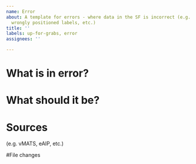 ```yaml
---
name: Error
about: A template for errors - where data in the SF is incorrect (e.g. incorrect frequencies,
  wrongly positioned labels, etc.)
title: ''
labels: up-for-grabs, error
assignees: ''

---
```


# What is in error?

# What should it be?

# Sources
(e.g. vMATS, eAIP, etc.)

#File changes
